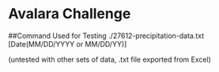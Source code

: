 # Avalara Challenge

##Command Used for Testing
./27612-precipitation-data.txt [Date(MM/DD/YYYY or MM/DD/YY)]

(untested with other sets of data, .txt file exported from Excel)
